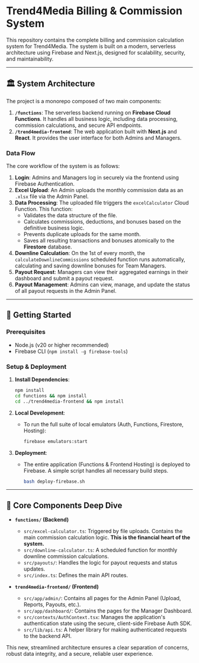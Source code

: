 # Trend4Media Billing & Commission System

This repository contains the complete billing and commission calculation system for Trend4Media. The system is built on a modern, serverless architecture using Firebase and Next.js, designed for scalability, security, and maintainability.

---

## 🏛️ System Architecture

The project is a monorepo composed of two main components:

1.  **`/functions`**: The serverless backend running on **Firebase Cloud Functions**. It handles all business logic, including data processing, commission calculations, and secure API endpoints.
2.  **`/trend4media-frontend`**: The web application built with **Next.js** and **React**. It provides the user interface for both Admins and Managers.

### Data Flow

The core workflow of the system is as follows:

1.  **Login**: Admins and Managers log in securely via the frontend using Firebase Authentication.
2.  **Excel Upload**: An Admin uploads the monthly commission data as an `.xlsx` file via the Admin Panel.
3.  **Data Processing**: The uploaded file triggers the `excelCalculator` Cloud Function. This function:
    - Validates the data structure of the file.
    - Calculates commissions, deductions, and bonuses based on the definitive business logic.
    - Prevents duplicate uploads for the same month.
    - Saves all resulting transactions and bonuses atomically to the **Firestore** database.
4.  **Downline Calculation**: On the 1st of every month, the `calculateDownlineCommissions` scheduled function runs automatically, calculating and saving downline bonuses for Team Managers.
5.  **Payout Request**: Managers can view their aggregated earnings in their dashboard and submit a payout request.
6.  **Payout Management**: Admins can view, manage, and update the status of all payout requests in the Admin Panel.

---

## 🚀 Getting Started

### Prerequisites

- Node.js (v20 or higher recommended)
- Firebase CLI (`npm install -g firebase-tools`)

### Setup & Deployment

1.  **Install Dependencies**:
    ```bash
    npm install
    cd functions && npm install
    cd ../trend4media-frontend && npm install
    ```

2.  **Local Development**:
    - To run the full suite of local emulators (Auth, Functions, Firestore, Hosting):
      ```bash
      firebase emulators:start
      ```

3.  **Deployment**:
    - The entire application (Functions & Frontend Hosting) is deployed to Firebase. A simple script handles all necessary build steps.
      ```bash
      bash deploy-firebase.sh
      ```

---

## 🔧 Core Components Deep Dive

- **`functions/` (Backend)**
  - `src/excel-calculator.ts`: Triggered by file uploads. Contains the main commission calculation logic. **This is the financial heart of the system.**
  - `src/downline-calculator.ts`: A scheduled function for monthly downline commission calculations.
  - `src/payouts/`: Handles the logic for payout requests and status updates.
  - `src/index.ts`: Defines the main API routes.

- **`trend4media-frontend/` (Frontend)**
  - `src/app/admin/`: Contains all pages for the Admin Panel (Upload, Reports, Payouts, etc.).
  - `src/app/dashboard/`: Contains the pages for the Manager Dashboard.
  - `src/contexts/AuthContext.tsx`: Manages the application's authentication state using the secure, client-side Firebase Auth SDK.
  - `src/lib/api.ts`: A helper library for making authenticated requests to the backend API.

This new, streamlined architecture ensures a clear separation of concerns, robust data integrity, and a secure, reliable user experience. 